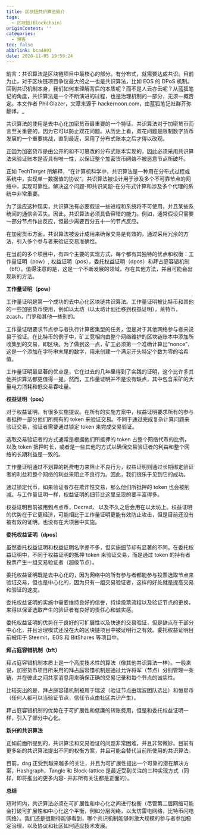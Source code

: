 ```yaml
---
title: 区块链共识算法简介
tags:
  - 区块链(Blockchain)
originContent: ''
categories:
  - 博客
toc: false
abbrlink: bca4891
date: 2020-11-05 19:59:24
---
```


前言：共识算法是区块链项目中最核心的部分。有分布式，就需要达成共识。目前为止，对于区块链项目争议最大的之一也是共识算法，比如 EOS 的 DPoS 机制。回到共识机制本身，我们如何来理解背后的本质呢？而不是人云亦云呢？从蓝狐笔记的角度，共识算法是一个不断演进的过程，也是治理机制的一部分，无须一概否定。本文作者 Phil Glazer，文章来源于 hackernoon.com，由蓝狐笔记社群芥弥翻译。_

共识算法的使用是去中心化加密货币最重要的一个特征。共识算法对于加密货币而言至关重要的，因为它可以防止双花问题。从历史上看，双花问题是限制数字货币发展的一个重要挑战，直到最近，采用了分布式账本之后才得以改观。

正因为加密货币是由公开的和不可篡改的分布式账本实现的，因此必须采用共识算法来验证账本是否具有唯一性，以保证整个加密货币网络不被恶意节点所破坏。

正如 TechTarget 所解释，“在计算机科学中，共识算法是一种用在分布式过程或系统中，实现单一数据值的协议“。共识算法被设计用于涉及多个不可靠节点的网络中，实现可靠性。解决这个问题-即共识问题-在分布式计算和涉及多个代理的系统中非常重要。

为了适应这种现实，共识算法有必要假设一些进程和系统将不可使用，并且某些系统间的通信会丢失。因此，共识算法必须具备容错的能力。例如，通常假设只需要一部分节点作出反应，但最少需要百分五十一的节点反应。

在加密货币方面，共识算法被设计成用来确保交易是有效的，通过采用冗余的方法，引入多个参与者来验证交易准确性。

在当前的多个项目中，有四个主要的实现方式，每个都有其独特的优点和权衡：工作量证明（pow）, 权益证明（pos），委托权益证明（dpos）和拜占庭容错机制（bft）。值得注意的是，这是一个不断发展的领域，存在其他方法，并且可能会出现新的方法。

**工作量证明（pow）**

工作量证明是第一个成功的去中心化区块链共识算法。工作量证明被比特币和其他的一些加密货币使用，例如以太坊（以太坊计划迁移到权益证明），莱特币，zcash，门罗和其他一些别的。

工作量证明要求节点参与者执行计算密集型的任务，但是对于其他网络参与者来说易于验证。在比特币的例子中，矿工竞相向由整个网络维护的区块链账本中添加所收集到的交易，即区块。为了做到这一点，矿工必须第一个准确计算出“nonce”，这是一个添加在字符串末尾的数字，用来创建一个满足开头特定个数为零的哈希值。

工作量证明最显著的优点是，它在过去的几年里得到了实践的证明，这个比许多其他共识算法都更值得一提。然而，工作量证明并不是没有缺点，其中包含采矿的大量电力消耗和低交易吞吐量。

**权益证明（pos）**

对于权益证明，有很多实施提议。在所有的实施方案中，权益证明要求所有的参与者抵押一部分他们所拥有的 token 来验证交易。不同于通过完成复杂计算问题来验证交易，验证者需要通过锁定 token 来完成交易验证。

选取交易验证者的方式通常是根据他们所抵押的 token 占整个网络代币的比例，以及 token 抵押时长，或者是一些其他的方式以确保交易验证者的利益和整个网络的长期利益是一致的。

工作量证明通过不划算的耗费电力来阻止不良行为，权益证明则通过长期绑定验证者的利益和整个网络的利益来阻止不良行为。因此，我们很乐于见到它的成功。

通过锁定代币，如果验证者存在欺诈性交易，那么他们所抵押的 token 也会被削减。与工作量证明一样，权益证明的细节比这里呈现的要丰富得多。

权益证明目前被用到点点币，Decred， 以及不久之后会用在以太坊上。权益证明的优势在于它更经济，可能相比于工作量证明更能有效防止攻击，但是目前还没有被有效的证明，也没有在大项目中实施。

**委托权益证明（dpos）**

虽然委托权益证明和权益证明名字差不多，但实施细节却有显著的不同。在委托权益证明中，不同于权益证明的抵押 token 来验证交易，而是通过 token 的持有者投票产生一组交易验证者（超级节点）。

委托权益证明既是去中心化的，因为网络中的所有参与者都能参与投票选取节点来验证交易，但也是中心化的，因为只有一组交易验证者，这样的好处就是提高交易和验证的速度。

委托权益证明的实施中需要维持良好的信誉，持续投票流程以及验证节点的更换，来得以保证选取产生的验证者有良好的责任心和诚实感。

委托权益证明的优势在于良好的可扩展性以及快速的交易验证，但是缺点在于部分中心化，并且治理模式还没在大的区块链项目中被证明行之有效。委托权益证明目前被用于 Steemit，EOS 和 BitShares 等项目中。

**拜占庭容错机制（bft）**

拜占庭容错机制本质上是一个高度技术性的算法（像其他共识算法一样）。一般来说，加密货币项目所采用的拜占庭容错机制是通过允许将军（节点）分别管理一条链，并在彼此之间共享消息用来确保正确的交易记录和每个节点的诚实性。

比较突出的是，拜占庭容错机制被用于瑞波（验证节点由瑞波团队选出）和恒星币（任何人都可以当验证节点，信任节点由社区共识产生）。

拜占庭容错机制的优势在于可扩展性和低廉的转账费用，但是和委托权益证明一样，引入了部分中心化。

**新兴的共识算法**

正如前面所提到的，共识算法和交易验证的问题非常困难，并且非常微妙。目前有更多新的共识算法提出不同的权衡方案，并且可能会替代当前所使用的共识算法。

目前，dag 正受到越来越多的关注，并且为可扩展性提出一个可靠的潜在解决方案，Hashgraph，Tangle 和 Block-lattice 是最近受到关注的三种实现方式（同样，即将推出的更多内容- 并非所有关注都是正面的）。

**总结**

短时间内，共识算法必须在可扩展性和中心化之间进行权衡（尽管第二层网络可能会打破可扩展性和中心化这个平衡，例如分层网络，以太坊雷电网络，比特币闪电网络）。我们还是很期待能够看到，哪个共识机制能够刺激大规模的参与者参加稳定治理，以及协议和社区如何适应技术发展。